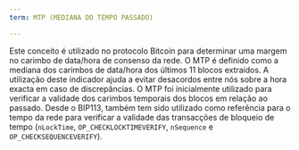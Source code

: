 ```yaml
---
term: MTP (MEDIANA DO TEMPO PASSADO)

---
```

Este conceito é utilizado no protocolo Bitcoin para determinar uma margem no carimbo de data/hora de consenso da rede. O MTP é definido como a mediana dos carimbos de data/hora dos últimos 11 blocos extraídos. A utilização deste indicador ajuda a evitar desacordos entre nós sobre a hora exacta em caso de discrepâncias. O MTP foi inicialmente utilizado para verificar a validade dos carimbos temporais dos blocos em relação ao passado. Desde o BIP113, também tem sido utilizado como referência para o tempo da rede para verificar a validade das transacções de bloqueio de tempo (`nLockTime`, `OP_CHECKLOCKTIMEVERIFY`, `nSequence` e `OP_CHECKSEQUENCEVERIFY`).